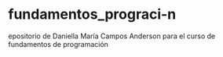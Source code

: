 # fundamentos_prograci-n
epositorio de Daniella María Campos Anderson para el curso de fundamentos de programación
